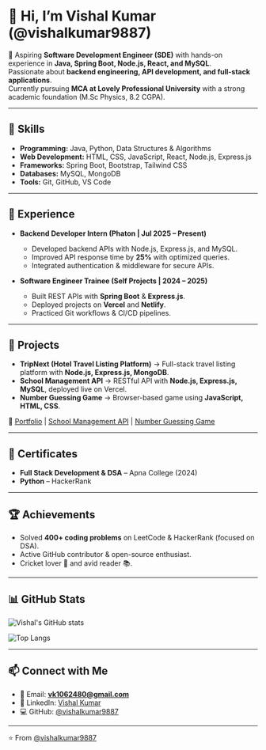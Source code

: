 # 👋 Hi, I’m Vishal Kumar (@vishalkumar9887)

🚀 Aspiring **Software Development Engineer (SDE)** with hands-on experience in **Java, Spring Boot, Node.js, React, and MySQL**.  
Passionate about **backend engineering, API development, and full-stack applications**.  
Currently pursuing **MCA at Lovely Professional University** with a strong academic foundation (M.Sc Physics, 8.2 CGPA).  

---

## 🔧 Skills
- **Programming:** Java, Python, Data Structures & Algorithms  
- **Web Development:** HTML, CSS, JavaScript, React, Node.js, Express.js  
- **Frameworks:** Spring Boot, Bootstrap, Tailwind CSS  
- **Databases:** MySQL, MongoDB  
- **Tools:** Git, GitHub, VS Code  

---

## 💼 Experience
- **Backend Developer Intern (Phaton | Jul 2025 – Present)**  
  - Developed backend APIs with Node.js, Express.js, and MySQL.  
  - Improved API response time by **25%** with optimized queries.  
  - Integrated authentication & middleware for secure APIs.  

- **Software Engineer Trainee (Self Projects | 2024 – 2025)**  
  - Built REST APIs with **Spring Boot** & **Express.js**.  
  - Deployed projects on **Vercel** and **Netlify**.  
  - Practiced Git workflows & CI/CD pipelines.  

---

## 🚀 Projects
- **TripNext (Hotel Travel Listing Platform)** → Full-stack travel listing platform with **Node.js, Express.js, MongoDB**.  
- **School Management API** → RESTful API with **Node.js, Express.js, MySQL**, deployed live on Vercel.  
- **Number Guessing Game** → Browser-based game using **JavaScript, HTML, CSS**.  

🔗 [Portfolio](https://myportfoliovishal312.netlify.app) | [School Management API](https://school-management-api-beta-bay.vercel.app) | [Number Guessing Game](https://vishalkumar9887.github.io/vishal-number-guessing/)

---

## 📜 Certificates
- **Full Stack Development & DSA** – Apna College (2024)  
- **Python** – HackerRank  

---

## 🏆 Achievements
- Solved **400+ coding problems** on LeetCode & HackerRank (focused on DSA).  
- Active GitHub contributor & open-source enthusiast.  
- Cricket lover 🏏 and avid reader 📚.  

---

## 📊 GitHub Stats
![Vishal's GitHub stats](https://github-readme-stats.vercel.app/api?username=vishalkumar9887&show_icons=true&theme=radical)  

![Top Langs](https://github-readme-stats.vercel.app/api/top-langs/?username=vishalkumar9887&layout=compact&theme=radical)  

---

## 📫 Connect with Me
- 📧 Email: **vk1062480@gmail.com**  
- 🔗 LinkedIn: [Vishal Kumar](https://www.linkedin.com/in/vishal-offc)  
- 💻 GitHub: [@vishalkumar9887](https://github.com/vishalkumar9887)  

---
⭐️ From [@vishalkumar9887](https://github.com/vishalkumar9887)
